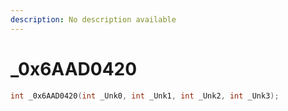 ```yaml
---
description: No description available 
---
```


# _0x6AAD0420

```cpp
int _0x6AAD0420(int _Unk0, int _Unk1, int _Unk2, int _Unk3);
```